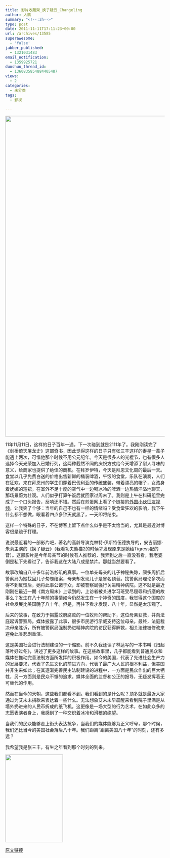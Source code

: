 ```yaml
---
title: 影片收藏架_换子疑云_Changeling
author: 大鹏
summary: "<!--:zh-->"
type: post
date: 2011-11-11T17:11:23+00:00
url: /archives/13585
superawesome:
  - 'false'
jabber_published:
  - 1321031483
email_notification:
  - 1359925721
duoshuo_thread_id:
  - 1360835854884405487
views:
  - 2
categories:
  - 未分类
tags:
  - 影视

---
```

<!--:zh-->

<img class="alignnone aligncenter" src="http://posters.7176.com/poster-pic/0824747/u7aWEHMqo_1233625547.jpg" alt="" width="700" height="1009" />

11年11月11日，这样的日子百年一遇，下一次碰到就是2111年了。我刚刚读完了《剑桥倚天屠龙史》这部奇书，因此觉得这样的日子只有张三丰这样的寿星一辈子能遇上两次，可惜他那个时候不用公元纪年。今天是很多人的光棍节，也有很多人选择今天光荣加入已婚行列，这两种截然不同的庆祝方式给今天增添了耐人寻味的意义，给商家也提供了绝佳的商机。在拜罗伊特，今天是拜恩文化周的最后一天。食堂以几乎免费白送的价格出售新鲜的桶装啤酒，午饭的食堂，乐队在演奏，人们在狂欢，来在拜恩州的学生们穿着巴伐利亚的传统盛装，带着漂亮的帽子，女孩身着妩媚的短裙，在室外不足十度的空气中一边喝冰冷的啤酒一边热情洋溢地聊天，那场景蔚为壮观。人们似乎打算午饭后就回家过周末了。我则是上午在科研组里完成了一个口头报告，反响还不错。然后在煎蛋网上看了个链接的[外国小伙征友视频][1]，让我笑了个够：当年的自己不也有一样的情绪吗？受食堂狂欢的影响，我下午什么都不想做，眼看着四点多钟天就黑了，一天即将结束。

这样一个特殊的日子，不在博客上留下点什么似乎是不太恰当的，尤其是最近对博客很是疏于打理。

说说最近看的一部影片吧，著名的高龄导演克林特·伊斯特伍德执导的，安吉丽娜·朱莉主演的《换子疑云》（我看功夫熊猫2的时候才发现原来是她给Tigress配的音）。这部影片是今年母亲节的时候有人推荐的，我弄到之后一直没有看，我老婆倒是私下先看过了，告诉我这在大陆八成是禁片。那就当然要看了。

故事改编自八十多年前洛杉矶的真事。一位单亲母亲的儿子神秘失踪，颇多周折后警察局为她找回儿子匆匆结案，母亲却发现儿子是冒名顶替。找警察局理论多次而得不到反馈后，她将此事公诸于众，却被警察局强行关进精神病院。这不就是最近刚刚在最近一期《南方周末》上读到的，上访者被关进学习班受尽屈辱和折磨的故事么？发生在八十年前的事情如今仍然发生在一个神奇的国度，我觉得这个国度的社会发展比美国晚了八十年。但是，再往下看才发现，八十年，显然是太乐观了。

后来的故事，在致力于揭露政府腐败的一位牧师的帮助下，这位母亲获救，并向法庭起诉警察局。媒体披露了此事，很多市民游行示威支持这位母亲。最终，法庭裁决母亲胜诉，所有被警察局强制扔进精神病院的访民获得解救，相关法律被修改来避免此类悲剧重演。

这是美国社会进行法制建设的一个缩影。前不久我还读了林达写的一本书叫《扫起落叶好过冬》，讲述了更多这样的故事。在这些故事里，几乎都能看到普通民众和媒体在推动完善法制方面所发挥的积极作用。如今的美国，代表了先进社会生产力的发展要求，代表了先进文化的前进方向，代表了最广大人民的根本利益，但美国并非生来如此；在其逐渐完善民主法制建设的进程中，一方面是民众作出的巨大牺牲，另一方面则是民众不懈的追求。媒体全面的监督和公正的报导，无疑发挥着无可替代的作用。

然而在当今的天朝，这些我们都看不到。我们看到的是什么呢？顶多就是最近大家通过为艾未未捐款来表达着一些什么。无法想象艾未未早晨醒来看到院子里满是从墙外扔进来的人民币折成的纸飞机，这更像是一场大型的行为艺术，在如此众多的志愿表演者身上，我感到了一种交织着冰冷和滑稽的绝望。

当我们的民众能够走上街头表达抗争，当我们的媒体能够为正义呼号，那个时候，我们还比当今的美国社会落后八十年。我们距离“距离美国八十年”的时刻，还有多远？

我希望我是张三丰，有生之年看到那个时刻的到来。

<img class="alignnone aligncenter" src="https://encrypted-tbn3.google.com/images?q=tbn:ANd9GcQEXMoDAnyqKjgaa3kXNi3goknFJoTrGuxU1FCpujgE02bI3OwS" alt="" width="182" height="276" /><!--:-->

 [1]: http://js.tudouui.com/bin/player2/opn_24.swf?iid=110904070&autoPlay=false&listType=0&rurl=&autostart=false&snap_pic=http%3A%2F%2Fi1.tdimg.com%2F110%2F904%2F070%2Fw.jpg&code=8XHtMSS35-M&tag=%E7%9B%B8%E4%BA%B2%2C%E7%BA%A6%E4%BC%9A%2C%E5%85%89%E6%A3%8D%E8%8A%82%2C%E6%82%B2%E5%89%A7%E5%95%8A%2C%E7%85%8E%E8%9B%8B&title=%E5%8F%B2%E4%B8%8A%E6%9C%80%E5%BC%B1%E7%9B%B8%E4%BA%B2%E8%87%AA%E6%88%91%E4%BB%8B%E7%BB%8D&mediaType=vi&totalTime=83820&hdType=1&hasPassword=0&nbps=1442697&nWidth=640&isOriginal=1&channelId=100&nHeight=480&banPublic=false

[原文链接](http://dapengde.com/archives/13585)

